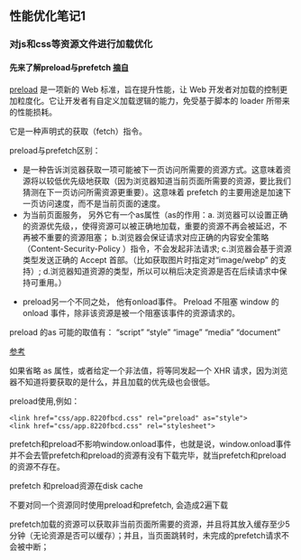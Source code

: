 ## 性能优化笔记1

### 对js和css等资源文件进行加载优化

#### 先来了解preload与prefetch  [摘自](http://www.alloyteam.com/2016/05/preload-what-is-it-good-for-part1/)
[preload](https://w3c.github.io/preload/) 是一项新的 Web 标准，旨在提升性能，让 Web 开发者对加载的控制更加粒度化。它让开发者有自定义加载逻辑的能力，免受基于脚本的 loader 所带来的性能损耗。
<link rel="preload"> 它是一种声明式的获取（fetch）指令。

preload与prefetch区别：
- <link rel="prefetch"> 是一种告诉浏览器获取一项可能被下一页访问所需要的资源方式。这意味着资源将以较低优先级地获取（因为浏览器知道当前页面所需要的资源，要比我们猜测在下一页访问所需资源更重要）。这意味着 prefetch 的主要用途是加速下一页访问速度，而不是当前页面的速度。

- <link rel="preload"> 为当前页面服务， 另外它有一个as属性（as的作用：a. 浏览器可以设置正确的资源优先级，，使得资源可以被正确地加载，重要的资源不再会被延迟，不再被不重要的资源阻塞； b.浏览器会保证请求对应正确的内容安全策略（Content-Security-Policy ）指令，不会发起非法请求; c.浏览器会基于资源类型发送正确的 Accept 首部。（比如获取图片时指定对“image/webp” 的支持）; d.浏览器知道资源的类型，所以可以稍后决定资源是否在后续请求中保持可重用。）
- preload另一个不同之处， 他有onload事件。 Preload 不阻塞 window 的 onload 事件，除非该资源是被一个阻塞该事件的资源请求的。

preload 的as 可能的取值有：
“script”
“style”
“image”
“media”
“document”

[参考](https://fetch.spec.whatwg.org/#concept-request-destination)

如果省略 as 属性，或者给定一个非法值，将等同发起一个 XHR 请求，因为浏览器不知道将要获取的是什么，并且加载的优先级也会很低。


preload使用,例如：
````
<link href="css/app.8220fbcd.css" rel="preload" as="style">
<link href="css/app.8220fbcd.css" rel="stylesheet">

````


prefetch和preload不影响window.onload事件，也就是说，window.onload事件并不会去管prefetch和preload的资源有没有下载完毕，就当prefetch和preload的资源不存在。

prefetch 和preload资源在disk cache

不要对同一个资源同时使用preload和prefetch, 会造成2遍下载

prefetch加载的资源可以获取非当前页面所需要的资源，并且将其放入缓存至少5分钟（无论资源是否可以缓存）；并且，当页面跳转时，未完成的prefetch请求不会被中断；





